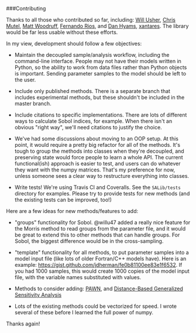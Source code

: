 ###Contributing

Thanks to all those who contributed so far, including: [Will Usher](https://github.com/willu47), [Chris Mutel](https://github.com/cmutel), [Matt Woodruff](https://github.com/matthewjwoodruff), [Fernando Rios](https://github.com/zoidy), and [Dan Hyams](https://github.com/dhyams), [xantares](https://github.com/xantares). The library would be far less usable without these efforts.

In my view, development should follow a few objectives:

* Maintain the decoupled sample/analysis workflow, including the command-line interface. People may not have their models written in Python, so the ability to work from data files rather than Python objects is important. Sending parameter samples to the model should be left to the user.

* Include only published methods. There is a separate branch that includes experimental methods, but these shouldn't be included in the master branch.

* Include citations to specific implementations. There are lots of different ways to calculate Sobol indices, for example. When there isn't an obvious "right way", we'll need citations to justify the choice.

* We've had some discussions about moving to an OOP setup. At this point, it would require a pretty big refactor for all of the methods. It's tough to group the methods into classes when they're decoupled, and preserving state would force people to learn a whole API. The current functional(ish) approach is easier to test, and users can do whatever they want with the numpy matrices. That's my preference for now, unless someone sees a clear way to restructure everything into classes.

* Write tests! We're using Travis CI and Coveralls. See the `SALib/tests` directory for examples. Please try to provide tests for new methods (and the existing tests can be improved, too!)

Here are a few ideas for new methods/features to add:

* "groups" functionality for Sobol. @willu47 added a really nice feature for the Morris method to read groups from the parameter file, and it would be great to extend this to other methods that can handle groups. For Sobol, the biggest difference would be in the cross-sampling.

* "template" functionality for all methods, to put parameter samples into a model input file (like lots of older Fortran/C++ models have). Here is an example: https://gist.github.com/jdherman/fe0b81100ee83e1f6532. If you had 1000 samples, this would create 1000 copies of the model input file, with the variable names substituted with values.

* Methods to consider adding: [PAWN](http://www.sciencedirect.com/science/article/pii/S1364815215000237), and [Distance-Based Generalized Sensitivity Analysis](http://link.springer.com/article/10.1007/s11004-014-9530-5)

* Lots of the existing methods could be vectorized for speed. I wrote several of these before I learned the full power of numpy.

Thanks again!



